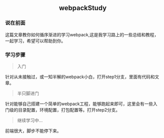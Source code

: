 ## <center> webpackStudy

### 说在前面

这篇文章教你如何循序渐进的学习webpack,这是我学习路上的一些总结和教程，一起学习，希望可以帮助到你。

### 学习步骤

> 入门

针对从未接触过，或一知半解的webpack小白，打开step1分支，里面有代码和文章。

> 半只脚进门

针对能够自己搭建一个简单的webpack工程，能够跑起来即可，这里会有一些入门级的目录配置，环境配置，打包配置等。打开step2分支。

> 继续学习中...

前端很大，脚步不能停下来。